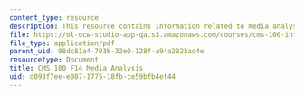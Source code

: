 ```yaml
---
content_type: resource
description: This resource contains information related to media analysis.
file: https://ol-ocw-studio-app-qa.s3.amazonaws.com/courses/cms-100-introduction-to-media-studies-fall-2014/d093f7eee087177518fbce59bfb4ef44_MITCMS_100F14_MediaAnal.pdf
file_type: application/pdf
parent_uid: 98dc81a4-703b-32e0-128f-a94a2023ad4e
resourcetype: Document
title: CMS.100 F14 Media Analysis
uid: d093f7ee-e087-1775-18fb-ce59bfb4ef44
---
```

